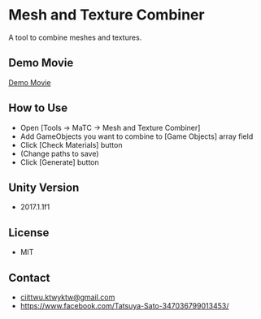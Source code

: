 # Mesh and Texture Combiner #

A tool to combine meshes and textures.

## Demo Movie ##

[Demo Movie](https://youtu.be/0TAeoBdaixg)

## How to Use ##

* Open [Tools -> MaTC -> Mesh and Texture Combiner]
* Add GameObjects you want to combine to [Game Objects] array field
* Click [Check Materials] button
* (Change paths to save)
* Click [Generate] button

## Unity Version ##
* 2017.1.1f1

## License ##
* MIT

## Contact ##
* ciittwu.ktwyktw@gmail.com
* https://www.facebook.com/Tatsuya-Sato-347036799013453/